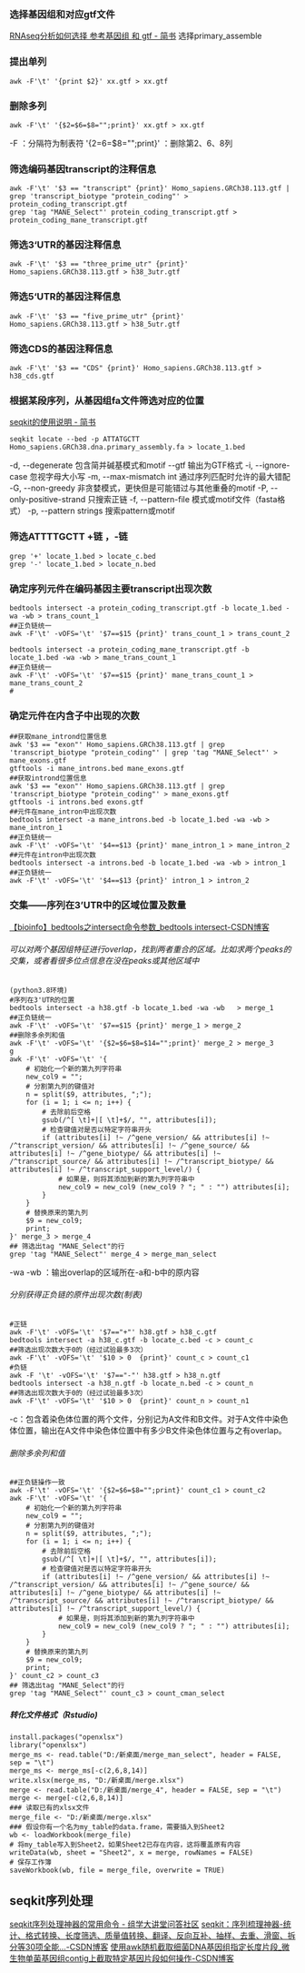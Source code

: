 ### 选择基因组和对应gtf文件
[RNAseq分析如何选择 参考基因组 和 gtf - 简书](https://www.jianshu.com/p/b6dd73e4264c)
选择primary_assemble
### 提出单列
```
awk -F'\t' '{print $2}' xx.gtf > xx.gtf
```
### 删除多列
```
awk -F'\t' '{$2=$6=$8="";print}' xx.gtf > xx.gtf
``` 
-F ：分隔符为制表符
'{$2=$6=$8="";print}' ：删除第2、6、8列

###  筛选编码基因transcript的注释信息
```
awk -F'\t' '$3 == "transcript" {print}' Homo_sapiens.GRCh38.113.gtf | grep 'transcript_biotype "protein_coding"' > protein_coding_transcript.gtf
grep 'tag "MANE_Select"' protein_coding_transcript.gtf > protein_coding_mane_transcript.gtf
```
###  筛选3‘UTR的基因注释信息
```
awk -F'\t' '$3 == "three_prime_utr" {print}' Homo_sapiens.GRCh38.113.gtf > h38_3utr.gtf
```
###  筛选5‘UTR的基因注释信息
```
awk -F'\t' '$3 == "five_prime_utr" {print}' Homo_sapiens.GRCh38.113.gtf > h38_5utr.gtf
```
###  筛选CDS的基因注释信息
```
awk -F'\t' '$3 == "CDS" {print}' Homo_sapiens.GRCh38.113.gtf > h38_cds.gtf
```
### 根据某段序列，从基因组fa文件筛选对应的位置
[seqkit的使用说明 - 简书](https://www.jianshu.com/p/f28bdc9a3b54)
```
seqkit locate --bed -p ATTATGCTT Homo_sapiens.GRCh38.dna.primary_assembly.fa > locate_1.bed
```
 -d, --degenerate 包含简并碱基模式和motif
  --gtf 输出为GTF格式
  -i, --ignore-case 忽视字母大小写
  -m, --max-mismatch int 通过序列匹配时允许的最大错配
  -G, --non-greedy 非贪婪模式，更快但是可能错过与其他重叠的motif
  -P, --only-positive-strand 只搜索正链
  -f, --pattern-file 模式或motif文件（fasta格式）
  -p, --pattern strings 搜索pattern或motif
### 筛选ATTTTGCTT +链 ，-链
```
grep '+' locate_1.bed > locate_c.bed
grep '-' locate_1.bed > locate_n.bed
```
### 确定序列元件在编码基因主要transcript出现次数
```
bedtools intersect -a protein_coding_transcript.gtf -b locate_1.bed -wa -wb > trans_count_1
##正负链统一 
awk -F'\t' -vOFS='\t' '$7==$15 {print}' trans_count_1 > trans_count_2

bedtools intersect -a protein_coding_mane_transcript.gtf -b locate_1.bed -wa -wb > mane_trans_count_1
##正负链统一 
awk -F'\t' -vOFS='\t' '$7==$15 {print}' mane_trans_count_1 > mane_trans_count_2
#
```
### 确定元件在内含子中出现的次数
```
##获取mane_intrond位置信息
awk '$3 == "exon"' Homo_sapiens.GRCh38.113.gtf | grep 'transcript_biotype "protein_coding"' | grep 'tag "MANE_Select"' > mane_exons.gtf
gtftools -i mane_introns.bed mane_exons.gtf
##获取intrond位置信息
awk '$3 == "exon"' Homo_sapiens.GRCh38.113.gtf | grep 'transcript_biotype "protein_coding"' > mane_exons.gtf
gtftools -i introns.bed exons.gtf
##元件在mane_intron中出现次数
bedtools intersect -a mane_introns.bed -b locate_1.bed -wa -wb > mane_intron_1
##正负链统一 
awk -F'\t' -vOFS='\t' '$4==$13 {print}' mane_intron_1 > mane_intron_2
##元件在intron中出现次数
bedtools intersect -a introns.bed -b locate_1.bed -wa -wb > intron_1
##正负链统一 
awk -F'\t' -vOFS='\t' '$4==$13 {print}' intron_1 > intron_2
```
### 交集——序列在3’UTR中的区域位置及数量
[【bioinfo】bedtools之intersect命令参数_bedtools intersect-CSDN博客](https://blog.csdn.net/sinat_32872729/article/details/126541494)
###### 可以对两个基因组特征进行overlap，找到两者重合的区域。比如求两个peaks的交集，或者看很多位点信息在没在peaks或其他区域中
```
(python3.8环境)
#序列在3'UTR的位置
bedtools intersect -a h38.gtf -b locate_1.bed -wa -wb   > merge_1
##正负链统一
awk -F'\t' -vOFS='\t' '$7==$15 {print}' merge_1 > merge_2
##删除多余列和值
awk -F'\t' -vOFS='\t' '{$2=$6=$8=$14="";print}' merge_2 > merge_3
g
awk -F'\t' -vOFS='\t' '{
    # 初始化一个新的第九列字符串
    new_col9 = "";
    # 分割第九列的键值对
    n = split($9, attributes, ";");
    for (i = 1; i <= n; i++) {
        # 去除前后空格
        gsub(/^[ \t]+|[ \t]+$/, "", attributes[i]);
        # 检查键值对是否以特定字符串开头
        if (attributes[i] !~ /^gene_version/ && attributes[i] !~ /^transcript_version/ && attributes[i] !~ /^gene_source/ && attributes[i] !~ /^gene_biotype/ && attributes[i] !~ /^transcript_source/ && attributes[i] !~ /^transcript_biotype/ && attributes[i] !~ /^transcript_support_level/) {
            # 如果是，则将其添加到新的第九列字符串中
            new_col9 = new_col9 (new_col9 ? "; " : "") attributes[i];
        }
    }
    # 替换原来的第九列
    $9 = new_col9;
    print;
}' merge_3 > merge_4
## 筛选出tag "MANE_Select"的行
grep 'tag "MANE_Select"' merge_4 > merge_man_select
```
-wa -wb ：输出overlap的区域所在-a和-b中的原内容
###### 分别获得正负链的原件出现次数(制表)
```
#正链
awk -F'\t' -vOFS='\t' '$7=="+"' h38.gtf > h38_c.gtf
bedtools intersect -a h38_c.gtf -b locate_c.bed -c > count_c
##筛选出现次数大于0的（经过试验最多3次）
awk -F'\t' -vOFS='\t' '$10 > 0  {print}' count_c > count_c1
#负链
awk -F '\t' -vOFS='\t' '$7=="-"' h38.gtf > h38_n.gtf
bedtools intersect -a h38_n.gtf -b locate_n.bed -c > count_n
##筛选出现次数大于0的（经过试验最多3次）
awk -F'\t' -vOFS='\t' '$10 > 0  {print}' count_n > count_n1
```
-c：包含着染色体位置的两个文件，分别记为A文件和B文件。对于A文件中染色体位置，输出在A文件中染色体位置中有多少B文件染色体位置与之有overlap。
###### 删除多余列和值
```
##正负链操作一致
awk -F'\t' -vOFS='\t' '{$2=$6=$8="";print}' count_c1 > count_c2
awk -F'\t' -vOFS='\t' '{
    # 初始化一个新的第九列字符串
    new_col9 = "";
    # 分割第九列的键值对
    n = split($9, attributes, ";");
    for (i = 1; i <= n; i++) {
        # 去除前后空格
        gsub(/^[ \t]+|[ \t]+$/, "", attributes[i]);
        # 检查键值对是否以特定字符串开头
        if (attributes[i] !~ /^gene_version/ && attributes[i] !~ /^transcript_version/ && attributes[i] !~ /^gene_source/ && attributes[i] !~ /^gene_biotype/ && attributes[i] !~ /^transcript_source/ && attributes[i] !~ /^transcript_biotype/ && attributes[i] !~ /^transcript_support_level/) {
            # 如果是，则将其添加到新的第九列字符串中
            new_col9 = new_col9 (new_col9 ? "; " : "") attributes[i];
        }
    }
    # 替换原来的第九列
    $9 = new_col9;
    print;
}' count_c2 > count_c3
## 筛选出tag "MANE_Select"的行
grep 'tag "MANE_Select"' count_c3 > count_cman_select
```
##### 转化文件格式（Rstudio)
```
install.packages("openxlsx")
library("openxlsx")
merge_ms <- read.table("D:/新桌面/merge_man_select", header = FALSE, sep = "\t")
merge_ms <- merge_ms[-c(2,6,8,14)]
write.xlsx(merge_ms, "D:/新桌面/merge.xlsx")
merge <- read.table("D:/新桌面/merge_4", header = FALSE, sep = "\t")
merge <- merge[-c(2,6,8,14)]
### 读取已有的xlsx文件
merge_file <- "D:/新桌面/merge.xlsx"
### 假设你有一个名为my_table的data.frame，需要插入到Sheet2
wb <- loadWorkbook(merge_file)
# 将my_table写入到Sheet2，如果Sheet2已存在内容，这将覆盖原有内容
writeData(wb, sheet = "Sheet2", x = merge, rowNames = FALSE)
# 保存工作簿
saveWorkbook(wb, file = merge_file, overwrite = TRUE)
```
## seqkit序列处理
[seqkit序列处理神器的常用命令 - 组学大讲堂问答社区](https://www.omicsclass.com/article/1903)
[seqkit：序列梳理神器-统计、格式转换、长度筛选、质量值转换、翻译、反向互补、抽样、去重、滑窗、拆分等30项全能...-CSDN博客](https://blog.csdn.net/woodcorpse/article/details/114827537)
[使用awk随机截取细菌DNA基因组指定长度片段_微生物单菌基因组contig上截取特定基因片段如何操作-CSDN博客](https://blog.csdn.net/weixin_44022515/article/details/102889358)
<!--stackedit_data:
eyJoaXN0b3J5IjpbMTU5OTA5NTk5MiwxOTc5MzEwNzExLDE1Nj
M0NTk0NDYsMTU2MzQ1OTQ0Niw4NDMxNTYyOTUsMTE2NjM3MTQw
LDExOTI4MDg3MjMsMjA0NjQzMTEwNCw5NTk5Mzc3NDUsLTQ2MT
E4MjMwMywtMTIxNDQxMzMwMSwyMDYxOTY2NDE2LC0yNTQ3NDQy
MzYsMjg2Nzk5NTE4LC0xOTM0MzA2ODgyLC02ODMxMjkwNDgsMT
IzOTc4MDE0NywxNDA2OTM5MTcwLC0xMzE2Mzg3OTQ1LC0yNjQx
MDA2NzBdfQ==
-->